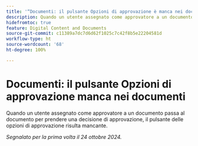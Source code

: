 ```yaml
---
title: '“Documenti: il pulsante Opzioni di approvazione è manca nei documenti”'
description: Quando un utente assegnato come approvatore a un documento passa al documento per prendere una decisione di approvazione, il pulsante delle opzioni di approvazione risulta mancante.
hidefromtoc: true
feature: Digital Content and Documents
source-git-commit: c11389a7dc7d6d62f1025c7c42f8b5e22204581d
workflow-type: ht
source-wordcount: '68'
ht-degree: 100%

---
```


# Documenti: il pulsante Opzioni di approvazione manca nei documenti

Quando un utente assegnato come approvatore a un documento passa al documento per prendere una decisione di approvazione, il pulsante delle opzioni di approvazione risulta mancante.

_Segnalato per la prima volta il 24 ottobre 2024._
